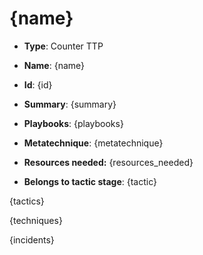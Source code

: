 # {name}

* **Type**: Counter TTP

* **Name**: {name}

* **Id**: {id}

* **Summary**: {summary}

* **Playbooks**: {playbooks}

* **Metatechnique**: {metatechnique}

* **Resources needed:** {resources_needed}

* **Belongs to tactic stage**: {tactic}

{tactics}

{techniques}

{incidents}
